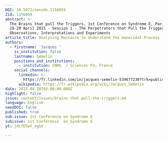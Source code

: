 ```yaml
---
DOI: 10.5072/zenodo.1156059
Zid: 1156059
abstract: >-
  The Brains that pull the Triggers. 1st Conference on Syndrome E, Paris IAS,
  28-29 April 2015 - Session 1 - The Perpetrators that Pull the Triggers:
  Observations, Interpretations and Experiments
article_title: Analysing Massacre to Understand the Genocidal Process
authors:
  - firstname: 'Jacques '
    is_institution: false
    lastname: Semelin
    positions_and_institutions:
      - institution: CNRS  / Sciences Po, France
    social_channels:
      linkedin: >-
        https://fr.linkedin.com/in/jacques-semelin-539677230?trk=public_profile_browsemap
      wikipedia: https://fr.wikipedia.org/wiki/Jacques_Semelin
date: 2015-04-28T03:00:00.000Z
highlight: false
issue: content/issues/brains-that-pull-the-triggers.md
language: English
needDOI: false
published: true
sub-issue: 1st Conference on Syndrome E
subissue: 1st Conference  on Syndrome E
yt: jdCfEEwY_xg&t

---
```


<Youtube yt="jdCfEEwY_xg&t" caption="Analysing Massacre to Understand the Genocidal Process"></Youtube>